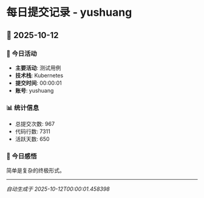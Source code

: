 # 每日提交记录 - yushuang

## 📅 2025-10-12

### 🎯 今日活动
- **主要活动**: 测试用例
- **技术栈**: Kubernetes
- **提交时间**: 00:00:01
- **账号**: yushuang

### 📊 统计信息
- 总提交次数: 967
- 代码行数: 7311
- 活跃天数: 650

### 💭 今日感悟
简单是复杂的终极形式。

---
*自动生成于 2025-10-12T00:00:01.458398*
